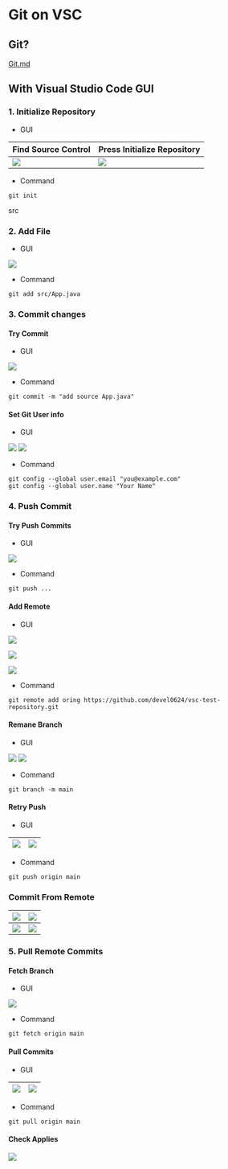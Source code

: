 # Git on VSC

## Git?

[Git.md](../../1일차/03.Git.md)

## With Visual Studio Code GUI

### 1. Initialize Repository

- GUI

Find Source Control|Press Initialize Repository
---|---
![](./images/git-on-vsc/01.find-source-control.png)|![](./images/git-on-vsc/02.source-control-gui.png)

- Command

```terminal
git init
```
src
### 2. Add File
- GUI

![](./images/git-on-vsc/03.add-file.png)

- Command
```
git add src/App.java
```

### 3. Commit changes

#### Try Commit

- GUI

![](./images/git-on-vsc/04.commit-changes.png)

- Command

```
git commit -m "add source App.java"
```

#### Set Git User info

- GUI

![](./images/git-on-vsc/05.set-git-user.png)
![](./images/git-on-vsc/05-1.git-config.png)

- Command

```
git config --global user.email "you@example.com"
git config --global user.name "Your Name"
```

### 4. Push Commit

#### Try Push Commits

- GUI

![](./images/git-on-vsc/06.push-commit.png)

- Command

```terminal
git push ... 
```

#### Add Remote

- GUI

![](./images/git-on-vsc/07.set-remote.png)

![](./images/git-on-vsc/09.set-remote-url.png)

![](./images/git-on-vsc/10.set-remote-name.png)

- Command

```
git remote add oring https://github.com/devel0624/vsc-test-repository.git
```

#### Remane Branch

- GUI

![](./images/git-on-vsc/11.make-branch.png)
![](./images/git-on-vsc/13.set-branch-name.png)


- Command

```
git branch -m main
```

#### Retry Push

- GUI

![](./images/git-on-vsc/14.try-push.png)|![](./images/git-on-vsc/15.publish-branch.png)
-|-

- Command

```
git push origin main
```


### Commit From Remote

![](./images/git-on-vsc/16.check-remote.png)|![](./images/git-on-vsc/17.add-new-file.png)
-|-
![](./images/git-on-vsc/18.write-readme.png)|![](./images/git-on-vsc/19.commit-readme.png)

### 5. Pull Remote Commits

#### Fetch Branch

- GUI

![](./images/git-on-vsc/20.fetch-branch.png)

- Command

```
git fetch origin main
```

#### Pull Commits

- GUI

![](./images/git-on-vsc/21.show-remote-change.png)|![](./images/git-on-vsc/22.pull-commits.png)
-|-

- Command

```
git pull origin main
```

#### Check Applies

![](./images/git-on-vsc/23.apply-commit.png)